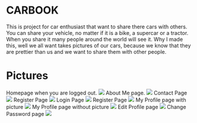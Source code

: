 CARBOOK
=========

This is project for car enthusiast that want to share there cars with others.
You can share your vehicle, no matter if it is a bike, 
a supercar or a tractor. 
When you share it many people around the world will see it.
Why I made this, well we all want takes pictures of our cars,
because we know that they are prettier than us 
and we want to share them with other people.

Pictures
=========
Homepage when you are logged out.
![](Pictures%20For%20README/loggedOutIndex.png)
About Me page.
![](Pictures%20For%20README/aboutMe.png)
Contact Page
![](Pictures%20For%20README/contactMe.png)
Register Page
![](Pictures%20For%20README/registerPage.png)
Login Page
![](Pictures%20For%20README/loginPage.png)
Register Page
![](Pictures%20For%20README/registerPage.png)
My Profile page with picture
![](Pictures%20For%20README/myProfileWithPicture.png)
My Profile page without picture
![](Pictures%20For%20README/myProfileWithoutPicture.png)
Edit Profile page
![](Pictures%20For%20README/editProfile.png)
Change Password page
![](Pictures%20For%20README/changePassword.png)